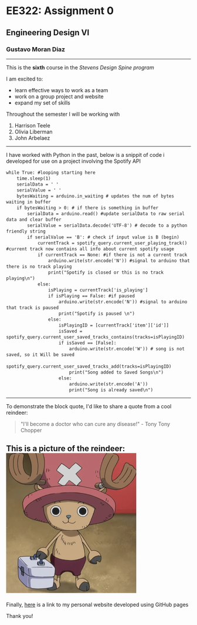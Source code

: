 # EE322: Assignment 0 
## Engineering Design VI
### Gustavo Moran Diaz
---
This is the **sixth** course in the *Stevens Design Spine program*   

I am excited to:
- learn effective ways to work as a team
- work on a group project and website
- expand my set of skills

Throughout the semester I will be working with 
1. Harrison Teele
2. Olivia Liberman
3. John Arbelaez
---
I have worked with Python in the past, below is a snippit of code i developed for use on a project involving the Spotify API
```
while True: #looping starting here
    time.sleep(1)
    serialData = ' '
    serialValue = ' '
    bytesWaiting = arduino.in_waiting # updates the num of bytes waiting in buffer
    if bytesWaiting > 0: # if there is something in buffer
        serialData = arduino.read() #update serialData to raw serial data and clear buffer
        serialValue = serialData.decode('UTF-8') # decode to a python friendly string
        if serialValue == 'B': # check if input value is B (begin)
            currentTrack = spotify_query.current_user_playing_track() #current track now contains all info about current spotify usage
            if currentTrack == None: #if there is not a current track
                arduino.write(str.encode('N')) #signal to arduino that there is no track playing
                print("Spotify is closed or this is no track playing\n")
            else:
                isPlaying = currentTrack['is_playing']
                if isPlaying == False: #if paused
                    arduino.write(str.encode('N')) #signal to arduino that track is paused
                    print("Spotify is paused \n")
                else:
                    isPlayingID = [currentTrack['item']['id']]
                    isSaved = spotify_query.current_user_saved_tracks_contains(tracks=isPlayingID)
                    if isSaved == [False]:
                        arduino.write(str.encode('W')) # song is not saved, so it Will be saved
                        spotify_query.current_user_saved_tracks_add(tracks=isPlayingID)
                        print("Song added to Saved Songs\n")
                    else:
                        arduino.write(str.encode('A'))
                        print("Song is already saved\n")
```
---
To demonstrate the block quote, I'd like to share a quote from a cool reindeer:   
> "I'll become a doctor who can cure any disease!" - Tony Tony Chopper

This is a picture of the reindeer:  
![Chopper](Resources/TonyTonyChopper.png) 
---
Finally, [here](https://gustavomorandiaz.github.io/) is a link to my personal website developed using GitHub pages

Thank you!
